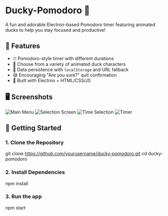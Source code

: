 # Ducky-Pomodoro 🦆

A fun and adorable Electron-based Pomodoro timer featuring animated ducks to help you stay focused and productive!

## 🎯 Features

- ⏱ Pomodoro-style timer with different durations  
- 🐣 Choose from a variety of animated duck characters 
- 💾 Data persistence with `localStorage` and URL fallback  
- 😅 Encouraging "Are you sure?" quit confirmation  
- 🧠 Built with Electron + HTML/CSS/JS

## 🖥 Screenshots

![Main Menu](https://github.com/user-attachments/assets/c4bc0c01-94dd-4137-b375-fd3926cb70c8)
![Selection Screen](https://github.com/user-attachments/assets/feb6a27e-c1dc-443c-95ef-e0a4af23562e)
![Time Selection](https://github.com/user-attachments/assets/b53f6262-8f6c-4125-9df8-8d7249f7ac69)
![Timer](https://github.com/user-attachments/assets/329c5df5-2765-40a3-b707-59887ff1e4db)

## 🚀 Getting Started

### 1. Clone the Repository
git clone https://github.com/yourusername/ducky-pomodoro.git
cd ducky-pomodoro 
### 2. Install Dependencies
npm install
### 3. Run the app
npm start
